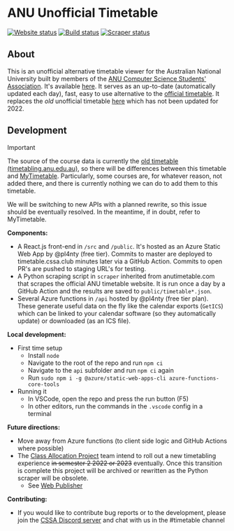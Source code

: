 # ANU Unofficial Timetable

[![Website status](https://img.shields.io/website?url=https%3A%2F%2Ftimetable.cssa.club&up_message=online&down_message=offline&style=flat-square&logo=microsoft-azure)](https://timetable.cssa.club)
[![Build status](https://img.shields.io/github/actions/workflow/status/pl4nty/anutimetable/build_and_deploy.yml?style=flat-square&logo=github)](https://github.com/pl4nty/anutimetable/actions/workflows/build_and_deploy.yml)
[![Scraper status](https://img.shields.io/github/actions/workflow/status/pl4nty/anutimetable/scrape.yml?style=flat-square&logo=github&logoColor=white&label=scraper)](https://github.com/pl4nty/anutimetable/actions/workflows/scrape.yml)

## About

This is an unofficial alternative timetable viewer for the Australian National University built by members of the [ANU Computer Science Students' Association](https://cssa.club/). It's available [here](https://timetable.cssa.club/). It serves as an up-to-date (automatically updated each day), fast, easy to use alternative to the [official timetable](http://timetabling.anu.edu.au/sws2022/). It replaces the *old* unofficial timetable [here](https://anutimetable.com/) which has not been updated for 2022.

## Development

> [!IMPORTANT]
> The source of the course data is currently the [old timetable
> (timetabling.anu.edu.au)](https://timetabling.anu.edu.au/sws2024/), so there will be differences between this
> timetable and [MyTimetable](https://mytimetable.anu.edu.au/even/timetable/). Particularly, some courses are, for
> whatever reason, not added there, and there is currently nothing we can do to add them to this timetable.
>
> We will be switching to new APIs with a planned rewrite, so this issue should be eventually resolved. In the meantime,
> if in doubt, refer to MyTimetable.

**Components:**

* A React.js front-end in `/src` and `/public`. It's hosted as an Azure Static Web App by @pl4nty (free tier). Commits to master are deployed to timetable.cssa.club minutes later via a GitHub Action. Commits to open PR's are pushed to staging URL's for testing.
* A Python scraping script in `scraper` inherited from anutimetable.com that scrapes the official ANU timetable website. It is run once a day by a GitHub Action and the results are saved to `public/timetable*.json`.
* Several Azure functions in `/api` hosted by @pl4nty (free tier plan). These generate useful data on the fly like the calendar exports (`GetICS`) which can be linked to your calendar software (so they automatically update) or downloaded (as an ICS file).

**Local development:**

* First time setup
  * Install `node`
  * Navigate to the root of the repo and run `npm ci`
  * Navigate to the `api` subfolder and run `npm ci` again
  * Run `sudo npm i -g @azure/static-web-apps-cli azure-functions-core-tools`
* Running it
  * In VSCode, open the repo and press the run button (F5)
  * In other editors, run the commands in the `.vscode` config in a terminal

**Future directions:**

* Move away from Azure functions (to client side logic and GitHub Actions where possible)
* The [Class Allocation Project](https://services.anu.edu.au/planning-governance/current-projects/class-allocation-project) team intend to roll out a new timetabling experience ~~in semester 2 2022 or 2023~~ eventually. Once this transition is complete this project will be archived or rewritten as the Python scraper will be obsolete.
  * See [Web Publisher](https://www.anu.edu.au/students/program-administration/timetabling/01-access-and-support-for-mytimetable)

**Contributing:**

* If you would like to contribute bug reports or to the development, please join the [CSSA Discord server](https://cssa.club/discord) and chat with us in the #timetable channel

<!-- markdownlint-disable-file line-length -->

